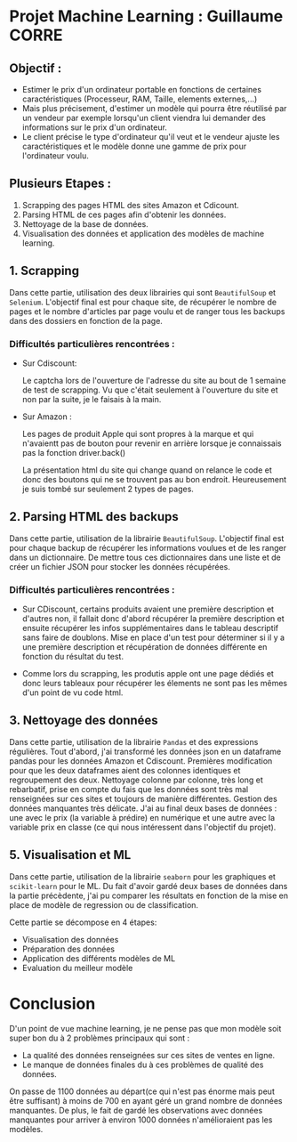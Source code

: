 # Projet Machine Learning : Guillaume CORRE

## Objectif :
- Estimer le prix d'un ordinateur portable en fonctions de certaines caractéristiques (Processeur, RAM, Taille, elements externes,...)
- Mais plus précisement, d'estimer un modèle qui pourra être réutilisé par un vendeur par exemple lorsqu'un client viendra lui demander des informations sur le prix d'un ordinateur.
- Le client précise le type d'ordinateur qu'il veut et le vendeur ajuste les caractéristiques et le modèle donne une gamme de prix pour l'ordinateur voulu.

## Plusieurs Etapes :

1. Scrapping des pages HTML des sites Amazon et Cdicount.
2. Parsing HTML de ces pages afin d'obtenir les données.
3. Nettoyage de la base de données.
4. Visualisation des données et application des modèles de machine learning.

## 1. Scrapping

Dans cette partie, utilisation des deux librairies qui sont `BeautifulSoup` et `Selenium`.
L'objectif final est pour chaque site, de récupérer le nombre de pages et le nombre d'articles par page voulu et de ranger tous les backups dans des dossiers en fonction de la page.

### Difficultés particulières rencontrées : 
- Sur Cdiscount: 

    Le captcha lors de l'ouverture de l'adresse du site au bout de 1 semaine de test de scrapping. Vu que c'était seulement à l'ouverture du site et non par la suite, je le faisais à la main.


- Sur Amazon : 

    Les pages de produit Apple qui sont propres à la marque et qui n'avaientt pas de bouton pour revenir en arrière lorsque je connaissais pas la fonction driver.back()
    
    La présentation html du site qui change quand on relance le code et donc des boutons qui ne se trouvent pas au bon endroit. Heureusement je suis tombé sur seulement 2 types de pages.

## 2. Parsing HTML des backups

Dans cette partie, utilisation de la librairie `BeautifulSoup`.
L'objectif final est pour chaque backup de récupérer les informations voulues et de les ranger dans un dictionnaire. De mettre tous ces dictionnaires dans une liste et de créer un fichier JSON pour stocker les données récupérées.

### Difficultés particulières rencontrées : 

- Sur CDiscount, certains produits avaient une première description et d'autres non, il fallait donc d'abord récupérer la première description et ensuite récupérer les infos supplémentaires dans le tableau descriptif sans faire de doublons. Mise en place d'un test pour déterminer si il y a une première description et récupération de données différente en fonction du résultat du test.

- Comme lors du scrapping, les produtis apple ont une page  dédiés et donc leurs tableaux pour récupérer les élements ne sont pas les mêmes d'un point de vu code html.

## 3. Nettoyage des données

Dans cette partie, utilisation de la librairie `Pandas` et des expressions régulières.
Tout d'abord, j'ai transformé les données json en un dataframe pandas pour les données Amazon et Cdiscount. Premières modification pour que les deux dataframes aient des colonnes identiques et regroupement des deux.
Nettoyage colonne par colonne, très long et rebarbatif, prise en compte du fais que les données sont très mal renseignées sur ces sites et toujours de manière différentes. 
Gestion des données manquantes très délicate.
J'ai au final deux bases de données : une avec le prix (la variable à prédire) en numérique et une autre avec la variable prix en classe (ce qui nous intéressent dans l'objectif du projet).

## 5. Visualisation et ML

Dans cette partie, utilisation de la librairie `seaborn` pour les graphiques et `scikit-learn` pour le ML.
Du fait d'avoir gardé deux bases de données dans la partie précèdente, j'ai pu comparer les résultats en fonction de la mise en place de modèle de regression ou de classification.

Cette partie se décompose en 4 étapes:

- Visualisation des données
- Préparation des données
- Application des différents modèles de ML
- Evaluation du meilleur modèle


# Conclusion

D'un point de vue machine learning, je ne pense pas que mon modèle soit super bon du à 2 problèmes principaux qui sont :
- La qualité des données renseignées sur ces sites de ventes en ligne.
- Le manque de données finales du à ces problèmes de qualité des données.

On passe de 1100 données au départ(ce qui n'est pas énorme mais peut être suffisant) à moins de 700 en ayant géré un grand nombre de données manquantes. 
De plus, le fait de gardé les observations avec données manquantes pour arriver à environ 1000 données n'amélioraient pas les modèles.
